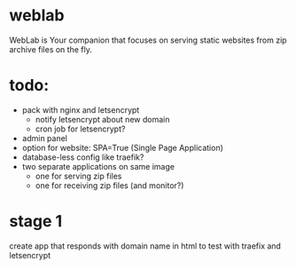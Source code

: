 # weblab
WebLab is Your companion that focuses on serving static websites from zip archive files on the fly.

# todo:
 * pack with nginx and letsencrypt
   * notify letsencrypt about new domain
   * cron job for letsencrypt?
 * admin panel
 * option for website: SPA=True (Single Page Application)
 * database-less config like traefik?
 * two separate applications on same image
   * one for serving zip files
   * one for receiving zip files (and monitor?)
   
# stage 1
create app that responds with domain name in html to test with traefix and letsencrypt

